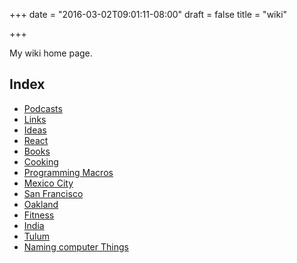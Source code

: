 +++
date = "2016-03-02T09:01:11-08:00"
draft = false
title = "wiki"

+++

My wiki home page.

Index
-----
* [Podcasts](/wiki/podcasts)
* [Links](/wiki/links)
* [Ideas](/wiki/ideas)
* [React](/wiki/react)
* [Books](https://sheki.quip.com/RkoIAlGZObf9)
* [Cooking](/wiki/cooking)
* [Programming Macros](/wiki/programming-macros)
* [Mexico City](/wiki/mexico-city)
* [San Francisco](/wiki/san-francisco)
* [Oakland](/wiki/oakland)
* [Fitness](/wiki/fitness)
* [India](/wiki/India)
* [Tulum](tulum)
* [Naming computer Things](/wiki/classnames)
